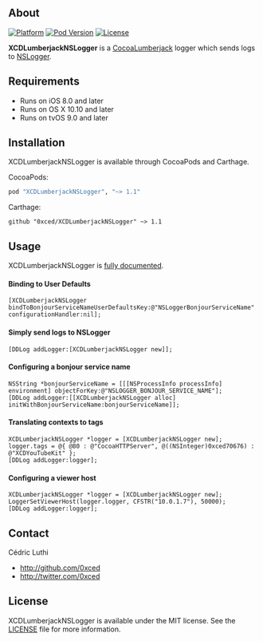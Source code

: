 ## About

[![Platform](https://img.shields.io/cocoapods/p/XCDLumberjackNSLogger.svg?style=flat)](http://cocoadocs.org/docsets/XCDLumberjackNSLogger/)
[![Pod Version](https://img.shields.io/cocoapods/v/XCDLumberjackNSLogger.svg?style=flat)](http://cocoadocs.org/docsets/XCDLumberjackNSLogger/)
[![License](https://img.shields.io/cocoapods/l/XCDLumberjackNSLogger.svg?style=flat)](LICENSE)

**XCDLumberjackNSLogger** is a [CocoaLumberjack](https://github.com/CocoaLumberjack/CocoaLumberjack) logger which sends logs to [NSLogger](https://github.com/fpillet/NSLogger).

## Requirements

- Runs on iOS 8.0 and later
- Runs on OS X 10.10 and later
- Runs on tvOS 9.0 and later

## Installation

XCDLumberjackNSLogger is available through CocoaPods and Carthage.

CocoaPods:

```ruby
pod "XCDLumberjackNSLogger", "~> 1.1"
```

Carthage:

```objc
github "0xced/XCDLumberjackNSLogger" ~> 1.1
```

## Usage

XCDLumberjackNSLogger is [fully documented](http://cocoadocs.org/docsets/XCDLumberjackNSLogger/).

#### Binding to User Defaults

```objc
[XCDLumberjackNSLogger bindToBonjourServiceNameUserDefaultsKey:@"NSLoggerBonjourServiceName" configurationHandler:nil];
```

#### Simply send logs to NSLogger

```objc
[DDLog addLogger:[XCDLumberjackNSLogger new]];
```

#### Configuring a bonjour service name

```objc
NSString *bonjourServiceName = [[[NSProcessInfo processInfo] environment] objectForKey:@"NSLOGGER_BONJOUR_SERVICE_NAME"];
[DDLog addLogger:[[XCDLumberjackNSLogger alloc] initWithBonjourServiceName:bonjourServiceName]];
```

#### Translating contexts to tags

```objc
XCDLumberjackNSLogger *logger = [XCDLumberjackNSLogger new];
logger.tags = @{ @80 : @"CocoaHTTPServer", @((NSInteger)0xced70676) : @"XCDYouTubeKit" };
[DDLog addLogger:logger];
```

#### Configuring a viewer host

```objc
XCDLumberjackNSLogger *logger = [XCDLumberjackNSLogger new];
LoggerSetViewerHost(logger.logger, CFSTR("10.0.1.7"), 50000);
[DDLog addLogger:logger];
```

## Contact

Cédric Luthi

- http://github.com/0xced
- http://twitter.com/0xced

## License

XCDLumberjackNSLogger is available under the MIT license. See the [LICENSE](LICENSE) file for more information.
